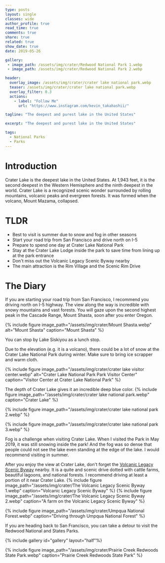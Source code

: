 ```yaml
---
type: posts
layout: single
classes: wide
author_profile: true
read_time: true
comments: true
share: true
related: true
show_date: true
date: 2019-05-26

gallery:
 - image_path: /assets/img/crater/Redwood National Park 1.webp
 - image_path: /assets/img/crater/Redwood National Park 2.webp

header:
  overlay_image: /assets/img/crater/crater lake national park.webp
  teaser: /assets/img/crater/crater lake national park.webp
  overlay_filter: 0.3
  actions:
    - label: "Follow Me"
      url: "https://www.instagram.com/kevin_takahashii/"

tagline: "The deepest and purest lake in the United States"

excerpt: "The deepest and purest lake in the United States"

tags:
  - National Parks
  - Parks
---
```

# Introduction
Crater Lake is the deepest lake in the United States. At 1,943 feet, it is the second deepest in the Western Hemisphere and the ninth deepest in the world. Crater Lake is a recognized scenic wonder surrounded by rolling mountains, volcanic peaks and evergreen forests. It was formed when the volcano, Mount Mazama, collapsed.

# TLDR
* Best to visit is summer due to snow and fog in other seasons
* Start your road trip from San Francisco and drive north on I-5
* Prepare to spend one day at Crater Lake National Park
* Stay at the Crater Lake Lodge inside the park to save time from lining up at the park entrance
* Don't miss out the Volcanic Legacy Scenic Byway nearby
* The main attraction is the Rim Village and the Scenic Rim Drive

# The Diary


If you are starting your road trip from San Francisco, I recommend you driving north on I-5 highway. The view along the way is incredible with snowy mountains and vast forests. You will gaze upon the second highest peak in the Cascade Range, Mount Shasta, soon after you enter Oregon.

{% include figure image_path="/assets/img/crater/Mount Shasta.webp" alt="Mount Shasta" caption="Mount Shasta" %}

You can stop by Lake Siskiyou as a lunch stop.

Due to the elevation (e.g. it is a volcano), there could be a lot of snow at the Crater Lake National Park during winter. Make sure to bring ice scrapper and warm cloth.

{% include figure image_path="/assets/img/crater/crater lake visitor center.webp" alt="Crater Lake National Park Park Visitor Center" caption="Visitor Center at Crater Lake National Park" %}

The depth of Crater Lake gives it an incredible deep blue color.
{% include figure image_path="/assets/img/crater/crater lake national park.webp" caption="Crater Lake" %}

{% include figure image_path="/assets/img/crater/crater lake national park 2.webp"  %}

{% include figure image_path="/assets/img/crater/crater lake national park 3.webp"  %}

Fog is a challenge when visiting Crater Lake. When I visited the Park in May 2019, it was still snowing inside the park! And the fog was so dense that people could not see the lake even standing at the edge of the lake. I would recommend visiting in summer.

After you enjoy the view at Crater Lake, don't forget the [Volcanic Legacy Scenic Byway](https://en.wikipedia.org/wiki/Volcanic_Legacy_Scenic_Byway) nearby. It is a quite and scenic drive dotted with cattle farms, beautiful lagoons, and national forests. I recommend driving at least a portion of it near Crater Lake.
{% include figure image_path="/assets/img/crater/The Volcanic Legacy Scenic Byway 1.webp" caption="Volcanic Legacy Scenic Byway" %}
{% include figure image_path="/assets/img/crater/The Volcanic Legacy Scenic Byway 2.webp" caption="A farm on the Volcanic Legacy Scenic Byway" %}



{% include figure image_path="/assets/img/crater/Umpqua National Forest.webp" caption="Driving through Umpqua National Forest" %}

If you are heading back to San Francisco, you can take a detour to visit the Redwood National and States Parks.

{% include gallery id="gallery" layout="half"%}

{% include figure image_path="/assets/img/crater/Prairie Creek Redwoods State Park.webp" caption="Prairie Creek Redwoods State Park" %}

